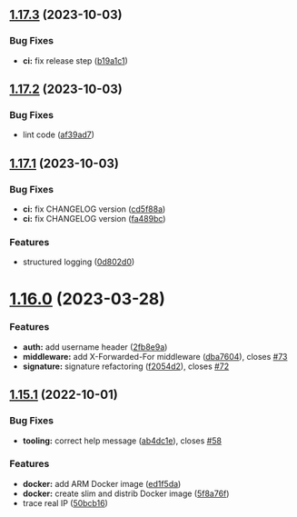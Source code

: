 ## [1.17.3](https://github.com/ncarlier/webhookd/compare/v1.17.2...v1.17.3) (2023-10-03)


### Bug Fixes

* **ci:** fix release step ([b19a1c1](https://github.com/ncarlier/webhookd/commit/b19a1c1f7e36104ec3ec03c728562c2e59c80a97))



## [1.17.2](https://github.com/ncarlier/webhookd/compare/v1.17.1...v1.17.2) (2023-10-03)


### Bug Fixes

* lint code ([af39ad7](https://github.com/ncarlier/webhookd/commit/af39ad75c6bf34abeb0c7f35bdf7fd16adb43421))



## [1.17.1](https://github.com/ncarlier/webhookd/compare/v1.16.0...v1.17.1) (2023-10-03)


### Bug Fixes

* **ci:** fix CHANGELOG version ([cd5f88a](https://github.com/ncarlier/webhookd/commit/cd5f88a3aa4b4725d577d9ee3c6bbd3f7d87d895))
* **ci:** fix CHANGELOG version ([fa489bc](https://github.com/ncarlier/webhookd/commit/fa489bc58f914a0460717c1b683aa33cc2c975c0))


### Features

* structured logging ([0d802d0](https://github.com/ncarlier/webhookd/commit/0d802d03eb914fcb72484bbc90cb5831a845f2cc))



# [1.16.0](https://github.com/ncarlier/webhookd/compare/v1.15.1...v1.16.0) (2023-03-28)


### Features

* **auth:** add username header ([2fb8e9a](https://github.com/ncarlier/webhookd/commit/2fb8e9aa845a79b90716b5cd22b31eb99e56e314))
* **middleware:** add X-Forwarded-For middleware ([dba7604](https://github.com/ncarlier/webhookd/commit/dba7604a434528fba9e1266e11f55de954a0fd3b)), closes [#73](https://github.com/ncarlier/webhookd/issues/73)
* **signature:** signature refactoring ([f2054d2](https://github.com/ncarlier/webhookd/commit/f2054d2dc40ab137956e69268eb593c90b57ce19)), closes [#72](https://github.com/ncarlier/webhookd/issues/72)



## [1.15.1](https://github.com/ncarlier/webhookd/compare/v1.15.0...v1.15.1) (2022-10-01)


### Bug Fixes

* **tooling:** correct help message ([ab4dc1e](https://github.com/ncarlier/webhookd/commit/ab4dc1eedde648eb21df8c00749c1668ae4fc169)), closes [#58](https://github.com/ncarlier/webhookd/issues/58)


### Features

* **docker:** add ARM Docker image ([ed1f5da](https://github.com/ncarlier/webhookd/commit/ed1f5da6c27121c1a3879c39e1a79bea99f542ce))
* **docker:** create slim and distrib Docker image ([5f8a76f](https://github.com/ncarlier/webhookd/commit/5f8a76f5f25dde7e2bf5752a02e11fdcb7833b33))
* trace real IP ([50bcb16](https://github.com/ncarlier/webhookd/commit/50bcb16c715c50860d8114c7893419c71eb17ae9))



